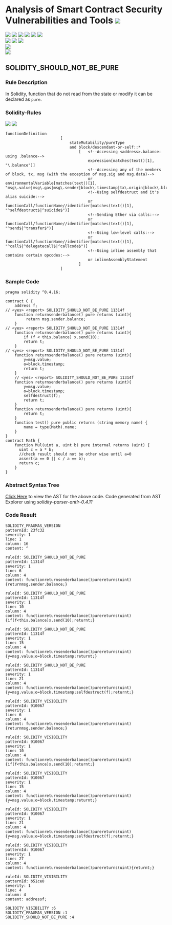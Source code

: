 # Analysis of Smart Contract Security Vulnerabilities and Tools ![](https://img.shields.io/badge/-Live-brightgreen)
![](https://img.shields.io/badge/Batch-UG21CYS-lightgreen) ![](https://img.shields.io/badge/Batch-PG21CYS-green) ![](https://img.shields.io/badge/Batch-UG22CYS-lightgreen) ![](https://img.shields.io/badge/Batch-PG21CYS-green) ![](https://img.shields.io/badge/Batch-PhD-darkgreen) ![](https://img.shields.io/badge/-B_RIG-darkgreen)<br/>   ![](https://img.shields.io/badge/BlockchainCourse-21CY712-green)  ![](https://img.shields.io/badge/-M.Tech_Dissertation-blue) ![](https://img.shields.io/badge/Focus-Smart_Contract_Security-yellow) <br/>
![](https://img.shields.io/badge/Blockchain-Ethereum-blue)   <br/> 
![](https://img.shields.io/badge/Language-Solidity-blue)

## SOLIDITY_SHOULD_NOT_BE_PURE
### Rule Description
<p>In Solidity, function that do not read from the state or modify it can be declared as <code>pure</code>.
</p>

### Solidity-Rules

![](https://img.shields.io/badge/Pattern_ID-11314f-gold) ![](https://img.shields.io/badge/Severity-1-brown) 

```
functionDefinition
                        [
                            stateMutability/pureType
                            and block/descendant-or-self::*
                                [   <!--Accessing <address>.balance: using .balance-->
                                    expression[matches(text()[1], "\.balance")]
                                    <!--Accessing any of the members of block, tx, msg (with the exception of msg.sig and msg.data)-->
                                    or environmentalVariable[matches(text()[1], "msg\.value|msg\.gas|msg\.sender|block\.timestamp|tx\.origin|block\.blockhash|block\.coinbase|block\.difficulty|block\.gaslimit|block\.number|block\.blockhash|block\.coinbase|tx\.gasprice")]
                                    <!--Using selfdestruct and it's alias suicide:-->
                                    or functionCall/functionName//identifier[matches(text()[1], "^selfdestruct$|^suicide$")]
                                    <!--Sending Ether via calls:-->
                                    or functionCall/functionName//identifier[matches(text()[1], "^send$|^transfer$")]
                                    <!--Using low-level calls:-->
                                    or functionCall/functionName//identifier[matches(text()[1], "^call$|^delegatecall$|^callcode$")]
                                    <!--Using inline assembly that contains certain opcodes:-->
                                    or inlineAssemblyStatement
                                ]
                        ]
```

### Sample Code

```
pragma solidity ^0.4.16;

contract C {
    address f;
// <yes> <report> SOLIDITY_SHOULD_NOT_BE_PURE 11314f
    function returnsenderbalance() pure returns (uint){
         return msg.sender.balance;
    }
// <yes> <report> SOLIDITY_SHOULD_NOT_BE_PURE 11314f
    function returnsenderbalance() pure returns (uint){
        if (f < this.balance) x.send(10);
        return t;
    }
// <yes> <report> SOLIDITY_SHOULD_NOT_BE_PURE 11314f
    function returnsenderbalance() pure returns (uint){
        y=msg.value;
        o=block.timestamp;
        return t;
    }
    // <yes> <report> SOLIDITY_SHOULD_NOT_BE_PURE 11314f
    function returnsenderbalance() pure returns (uint){
        y=msg.value;
        o=block.timestamp;
        selfdestruct(f);
        return t;
    }
    function returnsenderbalance() pure returns (uint){
        return t;
    }
    function test() pure public returns (string memory name) {
        name = type(Math).name;
    }
}
contract Math {
    function Mul(uint a, uint b) pure internal returns (uint) {
      uint c = a * b;
      //check result should not be other wise until a=0
      assert(a == 0 || c / a == b);
      return c;
    }
}
```

### Abstract Syntax Tree 

[Click Here](https://astexplorer.net/#/gist/14aff10a00dee0abaa5aefea19b06b67/240082f90aa3338f718f482b61e83381c3b516c2) to view the AST for the above code. Code generated from AST Explorer using _solidity-parser-antlr-0.4.11_


### Code Result

```
SOLIDITY_PRAGMAS_VERSION
patternId: 23fc32
severity: 1
line: 1
column: 16
content: ^

ruleId: SOLIDITY_SHOULD_NOT_BE_PURE
patternId: 11314f
severity: 1
line: 6
column: 4
content: functionreturnsenderbalance()purereturns(uint){returnmsg.sender.balance;}

ruleId: SOLIDITY_SHOULD_NOT_BE_PURE
patternId: 11314f
severity: 1
line: 10
column: 4
content: functionreturnsenderbalance()purereturns(uint){if(f<this.balance)x.send(10);returnt;}

ruleId: SOLIDITY_SHOULD_NOT_BE_PURE
patternId: 11314f
severity: 1
line: 15
column: 4
content: functionreturnsenderbalance()purereturns(uint){y=msg.value;o=block.timestamp;returnt;}

ruleId: SOLIDITY_SHOULD_NOT_BE_PURE
patternId: 11314f
severity: 1
line: 21
column: 4
content: functionreturnsenderbalance()purereturns(uint){y=msg.value;o=block.timestamp;selfdestruct(f);returnt;}

ruleId: SOLIDITY_VISIBILITY
patternId: 910067
severity: 1
line: 6
column: 4
content: functionreturnsenderbalance()purereturns(uint){returnmsg.sender.balance;}

ruleId: SOLIDITY_VISIBILITY
patternId: 910067
severity: 1
line: 10
column: 4
content: functionreturnsenderbalance()purereturns(uint){if(f<this.balance)x.send(10);returnt;}

ruleId: SOLIDITY_VISIBILITY
patternId: 910067
severity: 1
line: 15
column: 4
content: functionreturnsenderbalance()purereturns(uint){y=msg.value;o=block.timestamp;returnt;}

ruleId: SOLIDITY_VISIBILITY
patternId: 910067
severity: 1
line: 21
column: 4
content: functionreturnsenderbalance()purereturns(uint){y=msg.value;o=block.timestamp;selfdestruct(f);returnt;}

ruleId: SOLIDITY_VISIBILITY
patternId: 910067
severity: 1
line: 27
column: 4
content: functionreturnsenderbalance()purereturns(uint){returnt;}

ruleId: SOLIDITY_VISIBILITY
patternId: b51ce0
severity: 1
line: 4
column: 4
content: addressf;

SOLIDITY_VISIBILITY :6
SOLIDITY_PRAGMAS_VERSION :1
SOLIDITY_SHOULD_NOT_BE_PURE :4

```
